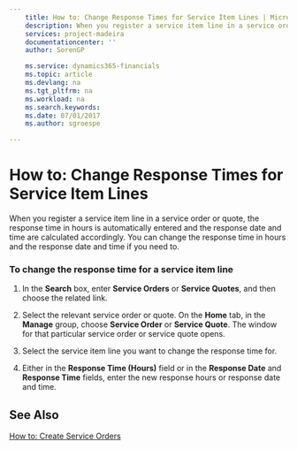 ```yaml
---
    title: How to: Change Response Times for Service Item Lines | Microsoft Docs
    description: When you register a service item line in a service order or quote, the response time in hours is automatically entered and the response date and time are calculated accordingly. You can change the response time in hours and the response date and time if you need to.
    services: project-madeira
    documentationcenter: ''
    author: SorenGP

    ms.service: dynamics365-financials
    ms.topic: article
    ms.devlang: na
    ms.tgt_pltfrm: na
    ms.workload: na
    ms.search.keywords:
    ms.date: 07/01/2017
    ms.author: sgroespe

---
```

# How to: Change Response Times for Service Item Lines
When you register a service item line in a service order or quote, the response time in hours is automatically entered and the response date and time are calculated accordingly. You can change the response time in hours and the response date and time if you need to.  
  
### To change the response time for a service item line  
  
1.  In the **Search** box, enter **Service Orders** or **Service Quotes**, and then choose the related link.  
  
2.  Select the relevant service order or quote. On the **Home** tab, in the **Manage** group, choose **Service Order** or **Service Quote**. The window for that particular service order or service quote opens.  
  
3.  Select the service item line you want to change the response time for.  
  
4.  Either in the **Response Time (Hours)** field or in the **Response Date** and **Response Time** fields, enter the new response hours or response date and time.  
  
## See Also  
 [How to: Create Service Orders](../how-to-create-service-orders.md)